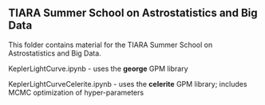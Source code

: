 TIARA Summer School on Astrostatistics and Big Data
---

This folder contains material for the TIARA Summer School on Astrostatistics and Big Data.

KeplerLightCurve.ipynb - uses the **george** GPM library

KeplerLightCurveCelerite.ipynb - uses the **celerite** GPM library; includes MCMC optimization of hyper-parameters

